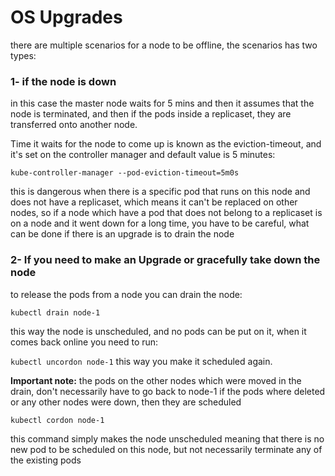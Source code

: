 # OS Upgrades

there are multiple scenarios for a node to be offline, the scenarios has two types:

### 1- if the node is down

in this case the master node waits for 5 mins and then it assumes that the node is terminated, and then if the pods inside a replicaset, they are transferred onto another node.

Time it waits for the node to come up is known as the eviction-timeout, and it's set on the controller manager and default value is 5 minutes:

`kube-controller-manager --pod-eviction-timeout=5m0s`

this is dangerous when there is a specific pod that runs on this node and does not have a replicaset, which means it can't be replaced on other nodes, so if a node which have a pod that does not belong to a replicaset is on a node and it went down for a long time, you have to be careful, what can be done if there is an upgrade is to drain the node

### 2- If you need to make an Upgrade or gracefully take down the node

to release the pods from a node you can drain the node:

`kubectl drain node-1`

this way the node is unscheduled, and no pods can be put on it, when it comes back online you need to run:

`kubectl uncordon node-1` this way you make it scheduled again.

**Important note:** the pods on the other nodes which were moved in the drain, don't necessarily have to go back to node-1 if the pods where deleted or any other nodes were down, then they are scheduled 

`kubectl cordon node-1`

this command simply makes the node unscheduled meaning that there is no new pod to be scheduled on this node, but not necessarily terminate any of the existing pods

